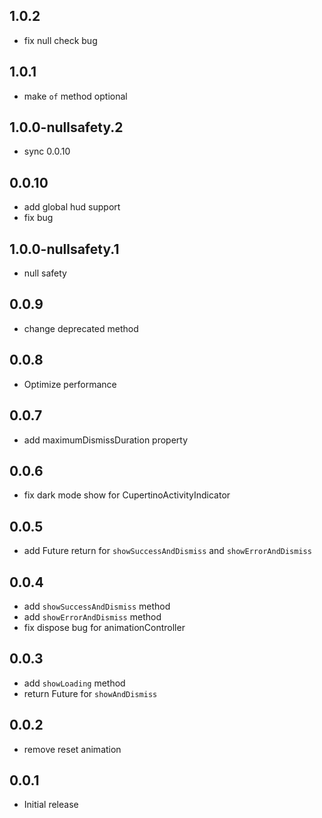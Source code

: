 ## 1.0.2

* fix null check bug

## 1.0.1

* make `of` method optional

## 1.0.0-nullsafety.2

* sync 0.0.10

## 0.0.10

* add global hud support
* fix bug

## 1.0.0-nullsafety.1

* null safety

## 0.0.9

* change deprecated method

## 0.0.8

* Optimize performance

## 0.0.7

* add maximumDismissDuration property

## 0.0.6

* fix dark mode show for CupertinoActivityIndicator

## 0.0.5

* add Future return for `showSuccessAndDismiss` and `showErrorAndDismiss`

## 0.0.4

* add `showSuccessAndDismiss` method
* add `showErrorAndDismiss` method
* fix dispose bug for animationController

## 0.0.3

* add `showLoading` method
* return Future for `showAndDismiss`

## 0.0.2

* remove reset animation

## 0.0.1

* Initial release

